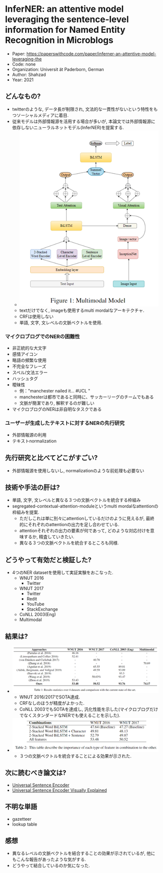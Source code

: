 # InferNER: an attentive model leveraging the sentence-level information for Named Entity Recognition in Microblogs
- Paper: https://paperswithcode.com/paper/inferner-an-attentive-model-leveraging-the
- Code: none
- Organization: Universit ̈at Paderborn, German
- Author: Shahzad
- Year: 2021

## どんなもの?
- twitterのような, データ長が制限され, 文法的な一貫性がないという特性をもつソーシャルメディアに着目.
- 従来モデルは外部情報源を活用する場合が多いが, 本論文では外部情報源に依存しないニューラルネットモデル(InferNER)を提案する.
  - ![](img/figure1.png)
  - textだけでなく, imageも使用するmulti mordalなアーキテクチャ.
  - CRFは使用しない
  - 単語, 文字, 文レベルの文脈ベクトルを使用.

### マイクロブログでのNERの困難性
- 非正統的な大文字
- 感情アイコン
- 略語の頻繁な使用
- 不完全なフレーズ
- スペル/文法エラー
- ハッシュタグ
- 曖昧性
  - 例："manchester nailed it... #UCL "
  - manchesterは都市であると同時に、サッカーリーグのチームでもある
  - 文脈が簡潔であり, 解釈するのが難しい
- マイクロブログのNERは非自明なタスクである

### ユーザーが生成したテキストに対するNERの先行研究
- 外部情報源の利用
- テキストnormalization

## 先行研究と比べてどこがすごい?
- 外部情報源を使用しないし, normalizationのような前処理も必要ない

## 技術や手法の肝は?
- 単語, 文字, 文レベルと異なる３つの文脈ベクトルを統合する枠組み
- segregated-contextual-attention-moduleというmulti mordalなattentionの枠組みを提案.
  - ただしこれは単に別々にattentionしているだけのように見えるが, 最終的にそれぞれのattentionの出力を足し合わせている. 
  - attentionそれぞれの出力の要素が何であって, どのような対応付けを意味するか, 精査していきたい.
  - 異なる３つの文脈ベクトルを統合するところも同様.

## どうやって有効だと検証した?
- 4つのNER datasetを使用して実証実験をおこなった.
  - WNUT 2016
    - Twitter
  - WNUT 2017
    - Twitter
    - Redit
    - YouTube
    - StackExchange
  - CoNLL 2003(Eng)
  - Multimodal

## 結果は?
- ![](img/figure2.png)
  - WNUT 2016/2017でSOTA達成.
  - CRFなしのほうが精度がよかった.
  - CoNLL 2003でもSOTAを達成し, 汎化性能を示した(マイクロブログだけでなくスタンダードなNERでも使えることを示した).
- ![](img/figure3.png)
  - ３つの文脈ベクトルを統合することによる効果が示された.

## 次に読むべき論文は?
- [Universal Sentence Encoder](https://arxiv.org/pdf/1803.11175.pdf)
- [Universal Sentence Encoder Visually Explained](https://amitness.com/2020/06/universal-sentence-encoder/)

## 不明な単語
- gazetteer
- lookup table

## 感想
- 異なるレベルの文脈ベクトルを結合することの効果が示されているが, 他にもこんな報告があったような気がする.
- どうやって結合しているのか気になった.
